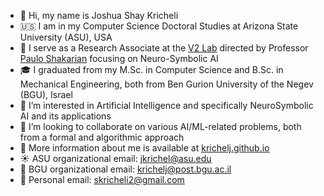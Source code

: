 - 👋 Hi, my name is Joshua Shay Kricheli
- 🇺🇸 I am in my Computer Science Doctoral Studies at Arizona State University (ASU), USA
- :mag_right: I serve as a Research Associate at the [V2 Lab](https://labs.engineering.asu.edu/labv2/) directed by Professor [Paulo Shakarian](https://en.wikipedia.org/wiki/Paulo_Shakarian) focusing on Neuro-Symbolic AI
- 🎓 I graduated from my M.Sc. in Computer Science and B.Sc. in Mechanical Engineering, both from Ben Gurion University of the Negev (BGU), Israel
- 👀 I’m interested in Artificial Intelligence and specifically NeuroSymbolic AI and its applications
- 👥 I’m looking to collaborate on various AI/ML-related problems, both from a formal and algorithmic approach
- 🔗 More information about me is available at [krichelj.github.io](https://krichelj.github.io/)
- ☀️ ASU organizational email: jkrichel@asu.edu
- 🐫 BGU organizational email: krichelj@post.bgu.ac.il
- 📮 Personal email: skricheli2@gmail.com

<!---
krichelj/krichelj is a ✨ special ✨ repository because its `README.md` (this file) appears on your GitHub profile.
You can click the Preview link to take a look at your changes.
--->
